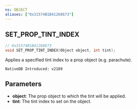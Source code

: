 ```yaml
---
ns: OBJECT
aliases: ["0x31574B1B41268673"]
---
```

## SET_PROP_TINT_INDEX

```c
// 0x31574B1B41268673
void SET_PROP_TINT_INDEX(Object object, int tint);
```

Applies a specified tint index to a prop object (e.g. parachute).

```
NativeDB Introduced: v2189
```

## Parameters
* **object**: The prop object to which the tint will be applied.
* **tint**: The tint index to set on the object.